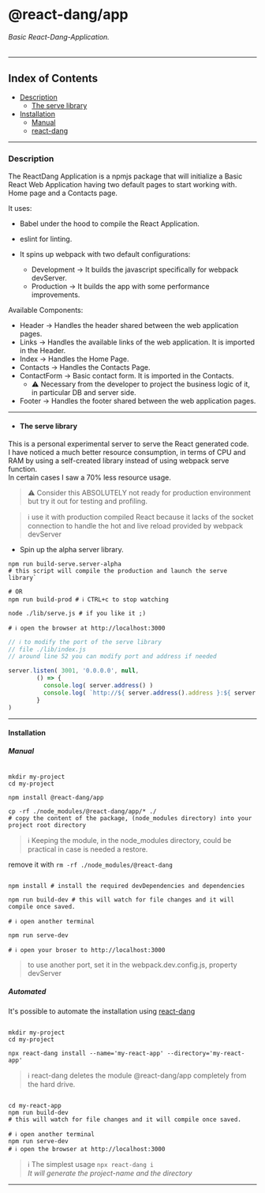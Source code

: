 # @react-dang/app

###### Basic React-Dang-Application.

___

## Index of Contents

- [Description](#description)
  - [The serve library](#the-serve-library)
- [Installation](#installation)
  - [Manual](#manual)
  - [react-dang](#automated) 

___

### Description

The ReactDang Application is a npmjs package that will initialize a Basic React Web Application having two default pages to start working with.  
Home page and a Contacts page.

It uses:
- Babel under the hood to compile the React Application.
- eslint for linting.
- It spins up webpack with two default configurations:

  - Development -> It builds the javascript specifically for webpack devServer.
  - Production -> It builds the app with some performance improvements.

Available Components:

- Header -> Handles the header shared between the web application pages.
- Links -> Handles the available links of the web application. It is imported in the Header.
- Index -> Handles the Home Page.
- Contacts -> Handles the Contacts Page.
- ContactForm -> Basic contact form. It is imported in the Contacts.
  - ⚠ Necessary from the developer to project the business logic of it, in particular DB and server side.
- Footer -> Handles the footer shared between the web application pages.

___

- #### The serve library

This is a personal experimental server to serve the React generated code.  
I have noticed a much better resource consumption, in terms of CPU and RAM by using a self-created library instead of using webpack serve function.  
In certain cases I saw a 70% less resource usage.
> ⚠ Consider this ABSOLUTELY not ready for production environment but try it out for testing and profiling.

> ℹ use it with production compiled React because it lacks of the socket connection to handle the hot and live reload provided by webpack devServer

- Spin up the alpha server library.
```shell 
npm run build-serve.server-alpha 
# this script will compile the production and launch the serve library`

# OR
npm run build-prod # ℹ CTRL+c to stop watching

node ./lib/serve.js # if you like it ;)

# ℹ open the browser at http://localhost:3000

```

```javascript
// ℹ to modify the port of the serve library
// file ./lib/index.js
// around line 52 you can modify port and address if needed

server.listen( 3001, '0.0.0.0', null,
        () => {
          console.log( server.address() )
          console.log( `http://${ server.address().address }:${ server.address().port }` )
        }
)
```

___

#### Installation

##### Manual

```shell

mkdir my-project
cd my-project

npm install @react-dang/app

cp -rf ./node_modules/@react-dang/app/* ./ 
# copy the content of the package, (node_modules directory) into your project root directory

```

> ℹ Keeping the module, in the node_modules directory, could be practical in case is needed a restore.

remove it with `rm -rf ./node_modules/@react-dang`

```shell

npm install # install the required devDependencies and dependencies

npm run build-dev # this will watch for file changes and it will compile once saved.

# ℹ open another terminal

npm run serve-dev

# ℹ open your broser to http://localhost:3000 

```

> to use another port, set it in the webpack.dev.config.js, property devServer

##### Automated

It's possible to automate the installation using [react-dang](https://github.com/simonedelpopolo/react-dang/tree/v0.0.x)

```shell

mkdir my-project
cd my-project

npx react-dang install --name='my-react-app' --directory='my-react-app'

```

> ℹ react-dang deletes the module @react-dang/app completely from the hard drive.

```shell

cd my-react-app
npm run build-dev 
# this will watch for file changes and it will compile once saved.

# ℹ open another terminal
npm run serve-dev
# ℹ open the browser at http://localhost:3000
```

> ℹ The simplest usage `npx react-dang i`  
> _It will generate the project-name and the directory_
___


